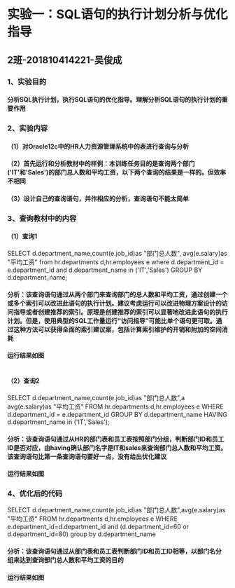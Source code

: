 # 实验一：SQL语句的执行计划分析与优化指导

## 2班-201810414221-吴俊成

### 1、实验目的

#### 分析SQL执行计划，执行SQL语句的优化指导。理解分析SQL语句的执行计划的重要作用

### 2、实验内容

#### （1）对Oracle12c中的HR人力资源管理系统中的表进行查询与分析

#### （2）首先运行和分析教材中的样例：本训练任务目的是查询两个部门('IT'和'Sales')的部门总人数和平均工资，以下两个查询的结果是一样的。但效率不相同

#### （3）设计自己的查询语句，并作相应的分析，查询语句不能太简单

### 3、查询教材中的内容

#### （1）查询1

SELECT d.department_name,count(e.job_id)as "部门总人数",
avg(e.salary)as "平均工资"
from hr.departments d,hr.employees e
where d.department_id = e.department_id
and d.department_name in ('IT','Sales')
GROUP BY d.department_name;

#### 分析：该查询语句通过从两个部门来查询部门的总人数和平均工资，通过创建一个或多个索引可以改进此语句的执行计划。建议考虑运行可以改进物理方案设计的访问指导或者创建推荐的索引。原理是创建推荐的索引可以显著地改进此语句的执行计划。但是，使用典型的SQL工作量运行“访问指导”可能比单个语句更可取。通过这种方法可以获得全面的索引建议案，包括计算索引维护的开销和附加的空间消耗

#### 运行结果如图

![]()

#### （2）查询2

SELECT d.department_name,count(e.job_id)as "部门总人数",a
avg(e.salary)as "平均工资"
FROM hr.departments d,hr.employees e
WHERE d.department_id = e.department_id
GROUP BY d.department_name
HAVING d.department_name in ('IT','Sales');

#### 分析：该查询语句通过从HR的部门表和员工表按照部门分组，判断部门ID和员工ID是否对应，由having确认部门名字是IT和sales来查询部门总人数和平均工资。该查询语句比第一条查询语句要好一点，没有给出优化建议

#### 运行结果如图

### 4、优化后的代码

SELECT d.department_name,count(e.job_id)as "部门总人数",avg(e.salary)as "平均工资"
FROM  hr.departments d,hr.employees e
WHERE e.department_id=d.department_id and (d.department_id=60 or  d.department_id=80) group by d.department_name

#### 分析：该查询语句通过从部门表和员工表判断部门ID和员工ID相等，以部门名分组来达到查询部门总人数和平均工资的目的

#### 运行结果如图
